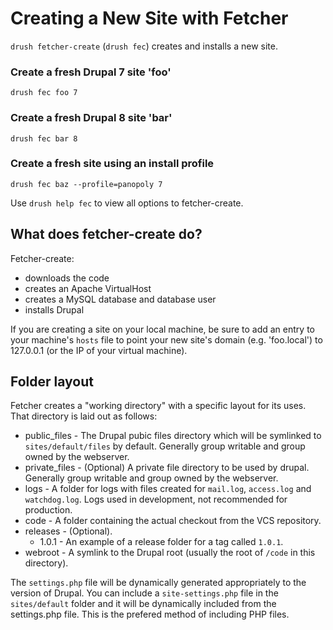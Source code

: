 # Creating a New Site with Fetcher

`drush fetcher-create` (`drush fec`) creates and installs a new site.

### Create a fresh Drupal 7 site 'foo'
    drush fec foo 7

### Create a fresh Drupal 8 site 'bar'
    drush fec bar 8
    
### Create a fresh site using an install profile
    drush fec baz --profile=panopoly 7
    
Use `drush help fec` to view all options to fetcher-create.

## What does fetcher-create do?

Fetcher-create:
- downloads the code
- creates an Apache VirtualHost
- creates a MySQL database and database user
- installs Drupal

If you are creating a site on your local machine, be sure to add an entry to your machine's `hosts` file to point your new site's domain (e.g. 'foo.local') to 127.0.0.1 (or the IP of your virtual machine).

## Folder layout ##

Fetcher creates a "working directory" with a specific layout for its uses.  That directory is laid 
out as follows:

  - public_files - The Drupal pubic files directory which will be symlinked to `sites/default/files` by default.  Generally group writable and group owned by the webserver.
  - private_files - (Optional) A private file directory to be used by drupal.  Generally group writable and group owned by the webserver.
  - logs - A folder for logs with files created for `mail.log`, `access.log` and `watchdog.log`.  Logs used in development, not recommended for production.
  - code - A folder containing the actual checkout from the VCS repository.
  - releases - (Optional).
    - 1.0.1 - An example of a release folder for a tag called `1.0.1`.
  - webroot - A symlink to the Drupal root (usually the root of `/code` in this directory).

The `settings.php` file will be dynamically generated appropriately to the version of Drupal. You can include a `site-settings.php` file in the
`sites/default` folder and it will be dynamically included from the settings.php file.  This is the prefered method of including PHP files.

